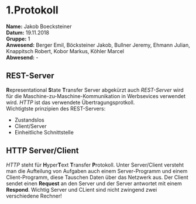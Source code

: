 # 1.Protokoll
**Name:** Jakob Boecksteiner   
**Datum:** 19.11.2018  
**Gruppe:** 1  
**Anwesend:** Berger Emil, Böcksteiner Jakob, Bullner Jeremy, Ehmann Julian, Knappitsch Robert, Kobor Markus, Köhler Marcel  
**Abwesend:** -  

## REST-Server
**R**epresentational **S**tate **T**ransfer Server abgekürzt auch *REST-Server* wird für die Maschine-zu-Maschine-Kommunikation in Werbsevices verwendet wird. *HTTP* ist das verwendete Übertragungsprotkoll.  
Wichtigtste prinzipien des REST-Servers: 
* Zustandslos  
* Client/Server  
* Einheitliche Schnittstelle 

## HTTP Server/Client
*HTTP* steht für **H**yper**T**ext **T**ransfer **P**rotokoll. Unter Server/Client versteht man die Aufteilung von Aufgaben auch einem Server-Programm und einem Client-Programm, diese Tauschen Daten über das Netzwerk aus. Der Client sendet einen **Request** an den Server und der Server antwortet mit einem **Respond**. Wichtig Server und CLient sind nicht zwingend zwei verschiedene Rechner!

